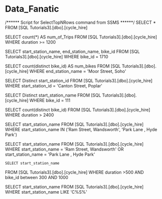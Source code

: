 # Data_Fanatic


/****** Script for SelectTopNRows command from SSMS  ******/
SELECT *
  FROM [SQL Tutorials3].[dbo].[cycle_hire]


  SELECT count(*) AS num_of_Trips
  FROM [SQL Tutorials3].[dbo].[cycle_hire]
  WHERE duration >= 1200


  SELECT start_station_name, end_station_name, bike_id
   FROM [SQL Tutorials3].[dbo].[cycle_hire]
   WHERE bike_id = 1710


   SELECT count(distinct bike_id) AS num_bikes
   FROM [SQL Tutorials3].[dbo].[cycle_hire]
   WHERE end_station_name = 'Moor Street, Soho'

   SELECT Distinct start_station_id
   FROM [SQL Tutorials3].[dbo].[cycle_hire]
   WHERE start_station_id = 'Canton Street, Poplar'


   SELECT Distinct start_station_name
   FROM [SQL Tutorials3].[dbo].[cycle_hire]
   WHERE bike_id = 111


   SELECT count(distinct bike_id)
   FROM [SQL Tutorials3].[dbo].[cycle_hire]
   WHERE duration > 2400


   SELECT start_station_name
   FROM [SQL Tutorials3].[dbo].[cycle_hire]
   WHERE start_station_name IN ('Ram Street, Wandsworth', 'Park Lane , Hyde Park') 


   SELECT start_station_name
   FROM [SQL Tutorials3].[dbo].[cycle_hire]
   WHERE start_station_name = 'Ram Street, Wandsworth' OR start_station_name = 'Park Lane , Hyde Park'


    SELECT start_station_name
   FROM [SQL Tutorials3].[dbo].[cycle_hire]
   WHERE duration >500 AND bike_id between 300 AND 1000 



   SELECT start_station_name
   FROM [SQL Tutorials3].[dbo].[cycle_hire]
   WHERE start_station_name LIKE 'C%S%'

